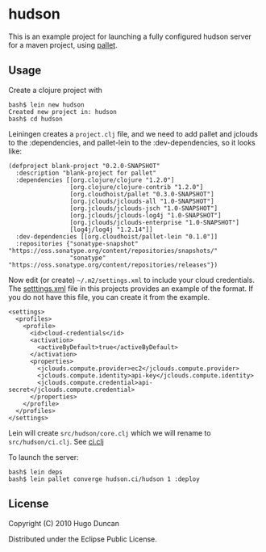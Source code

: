 # hudson

This is an example project for launching a fully configured hudson server for a
maven project, using [pallet](http://github.com/hugoduncan/pallet).

## Usage

Create a clojure project with

    bash$ lein new hudson
    Created new project in: hudson
    bash$ cd hudson

Leiningen creates a `project.clj` file, and we need to add pallet and jclouds to
the :dependencies, and pallet-lein to the :dev-dependencies, so it looks like:

    (defproject blank-project "0.2.0-SNAPSHOT"
      :description "blank-project for pallet"
      :dependencies [[org.clojure/clojure "1.2.0"]
                     [org.clojure/clojure-contrib "1.2.0"]
                     [org.cloudhoist/pallet "0.3.0-SNAPSHOT"]
                     [org.jclouds/jclouds-all "1.0-SNAPSHOT"]
                     [org.jclouds/jclouds-jsch "1.0-SNAPSHOT"]
                     [org.jclouds/jclouds-log4j "1.0-SNAPSHOT"]
                     [org.jclouds/jclouds-enterprise "1.0-SNAPSHOT"]
                     [log4j/log4j "1.2.14"]]
      :dev-dependencies [[org.cloudhoist/pallet-lein "0.1.0"]]
      :repositories {"sonatype-snapshot" "https://oss.sonatype.org/content/repositories/snapshots/"
                     "sonatype" "https://oss.sonatype.org/content/repositories/releases"})


Now edit (or create) `~/.m2/settings.xml` to include your cloud credentials. The
[setttings.xml](http://github.com/hugoduncan/pallet-examples/blob/master/blank-project/settings.xml)
file in this projects provides an example of the format.  If you do not have
this file, you can create it from the example.

    <settings>
      <profiles>
        <profile>
          <id>cloud-credentials</id>
          <activation>
            <activeByDefault>true</activeByDefault>
          </activation>
          <properties>
            <jclouds.compute.provider>ec2</jclouds.compute.provider>
            <jclouds.compute.identity>api-key</jclouds.compute.identity>
            <jclouds.compute.credential>api-secret</jclouds.compute.credential>
          </properties>
        </profile>
      </profiles>
    </settings>

Lein will create `src/hudson/core.clj` which we will rename to `src/hudson/ci.clj`.
See [ci.clj](http://github.com/hugoduncan/pallet-examples/blob/master/hudson/src/hudson/ci.clj)


To launch the server:

    bash$ lein deps
    bash$ lein pallet converge hudson.ci/hudson 1 :deploy



## License

Copyright (C) 2010 Hugo Duncan

Distributed under the Eclipse Public License.
